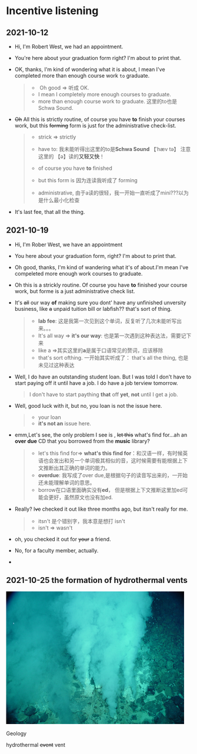 # Incentive listening



## 2021-10-12



- Hi, I'm Robert West, we had an appointment. 

- You're here about your graduation form right? I'm about to print that.

- OK, thanks, I'm kind of wondering what it is about, I mean I've completed more than enough course work `to` graduate.

  > - ​	Oh good => 听成 OK.
  > - I mean I completely more enough courses to graduate. 
  > - more than enough course work to graduate. 这里的to也是Schwa Sound.

- ~~Oh~~ All this is strictly routine, of course you have **to** finish your courses work, but this ~~forming~~ form is just for the  administrative check-list.

  > - strick => strictly 
  >
  > - have to: 我未能听得出这里的to是**Schwa Sound** 【ˈhæv tə】 注意这里的 【ə】读的**又轻又快**！
  >
  > - of course you have **to** finished
  > - but this form  is 因为连读我听成了 forming 
  > - administrative, 由于a读的很轻，我一开始一直听成了mini???以为是什么最小化检查

- It's      last fee, that all the thing. 





## 2021-10-19

- Hi, I'm Rober West, we have an appointment

- You here about your graduation form, right? I'm about to print that.

- Oh good, thanks, I'm kind of wandering what it's of about.I'm mean I've compeleted more enough work courses to graduate. 

- Oh this is a strickly routine. Of course you have **to** finished your course work, but forme is a just administrative check list.

- It's ~~all~~ our way **of** making sure you dont' have any unfinished unversity business, like ~~a~~ unpaid tuition  bill or labfish?? that's sort of thing. 

  > - **lab fee**: 这是我第一次见到这个单词，反复听了几次未能听写出来。。。
  > - It's all way => **it's our way**: 也是第一次遇到这种表达法，需要记下来
  > - like a =>其实这里的**a**是属于口语常见的赘词，应该移除
  > - that's sort ofthing. 一开始其实听成了： that's all the thing, 也是未见过这种表达

- Well, I do have an outstanding student loan. But I was told I don't have to start paying off it until have a job.  I do have a job terview tomorrow.

  > I don't have to start paything **that** off **yet**, **not** until I get a job.

- Well, good luck with it, but no, you loan is not the issue here.

  > - your loan
  > - **it's not an** issue here.

- emm,Let's see, the only problem I see is , ~~let this~~ what's find for...ah an **over due** CD that you borrowed from the **music** library?

  > - let's this find for=> **what's this find for**：和汉语一样，有时候英语也会发出和另一个单词极其相似的音，这时候需要有能根据上下文推断出其正确的单词的能力。
  > - **overdue**: 我写成了over due,是根据句子的读音写出来的，一开始还未能理解单词的意思。
  > - borrow在口语里面确实没有**ed**， 但是根据上下文推断这里加ed可能会更好，虽然原文也没有加ed.

- Really? I~~ve~~ checked it out like three months ago, but itsn't really for me. 

  > - itsn't 是个错别字，我本意是想打 isn't
  > - isn't => wasn't 

- oh, you checked it out for ~~your~~ a friend.

- No, for a faculty member, actually. 

- 

## 2021-10-25 the formation of hydrothermal vents

<img src="./img/image-20211025172052010.png" alt="image-20211025172052010" style="zoom: 67%;" />

Geology  

hydrothermal ~~event~~ vent




